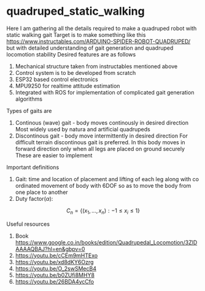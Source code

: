 # quadruped_static_walking
Here I am gathering all the details required to make a quadruped robot with static walking gait
Target is to make something like this https://www.instructables.com/ARDUINO-SPIDER-ROBOT-QUADRUPED/
but with detailed understanding of gait generation and quadruped locomotion stability
Desired features are as follows
1) Mechanical structure taken from instructables mentioned above
2) Control system is to be developed from scratch
3) ESP32 based control electronics
4) MPU9250 for realtime attitude estimation
5) Integrated with ROS for implementation of complicated gait generation algorithms

Types of gaits are
1) Continous (wave) gait - body moves continously in desired direction
Most widely used by natura and artificial quadrupeds
2) Discontinous gait - body move intermittently in desired direction
For difficult terrain discontinous gait is preferred.
In this body moves in forward direction only when all legs are placed on ground securely
These are easier to implement

Important definitions
1) Gait: time and location of placement and lifting of each leg along with co ordinated movement of body with 6DOF so as to move the body from one place to another
2) Duty factor($\alpha$): 
```math
C_n = \left\{(x_1,\dots,x_n): -1 \le x_i \le 1\right\}
```

Useful resources
1) Book https://www.google.co.in/books/edition/Quadrupedal_Locomotion/3ZlDAAAAQBAJ?hl=en&gbpv=0
2) https://youtu.be/cCEm9mHTExo
3) https://youtu.be/xd8dKY6Ozrg
4) https://youtu.be/O_2swSMecB4
5) https://youtu.be/b0ZUfi8MHY8
6) https://youtu.be/26BDA4ycCfo
